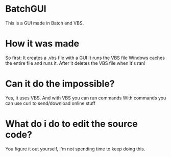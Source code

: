 # BatchGUI
This is a GUI made in Batch and VBS.

# How it was made
So first: It creates a .vbs file with a GUI
It runs the VBS file
Windows caches the entire file and runs it.
After it deletes the VBS file when it's ran!

# Can it do the impossible?
Yes, It uses VBS.
And with VBS you can run commands
With commands you can use curl to send/download online stuff

# What do i do to edit the source code?
You figure it out yourself, I'm not spending time to keep doing this.
